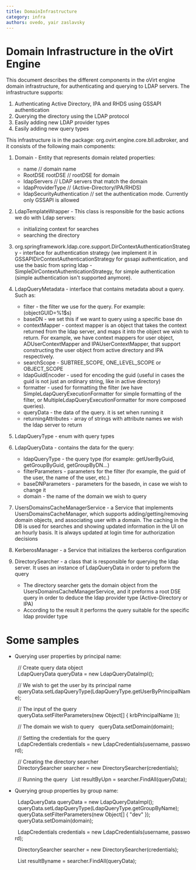```yaml
---
title: DomainInfrastructure
category: infra
authors: ovedo, yair zaslavsky
---
```


# Domain Infrastructure in the oVirt Engine

This document describes the different components in the oVirt engine domain infrastructure, for authenticating and querying to LDAP servers. The infrastructure supports:

1.  Authenticating Active Directory, IPA and RHDS using GSSAPI authentication
2.  Querying the directory using the LDAP protocol
3.  Easily adding new LDAP provider types
4.  Easily adding new query types

This infrastructure is in the package: org.ovirt.engine.core.bll.adbroker, and it consists of the following main components:

1.  Domain - Entity that represents domain related properties:
    -   name // domain name
    -   RootDSE rootDSE // rootDSE for domain
    -   ldapServers // LDAP servers that match the domain
    -   ldapProviderType // (Active-Directory/IPA/RHDS)
    -   ldapSecurityAuthentication // set the authentication mode. Currently only GSSAPI is allowed

2.  LdapTemplateWrapper - This class is responsible for the basic actions we do with Ldap servers:
    -   initializing context for searches
    -   searching the directory

3.  org.springframework.ldap.core.support.DirContextAuthenticationStrategy - interface for authentication strategy (we implement it in GSSAPIDirContextAuthenticationStrategy for gssapi authentication, and use the basic from spring ldap - SimpleDirContextAuthenticationStrategy, for simple authentication (simple authentication isn't supported anymore).
4.  LdapQueryMetadata - interface that contains metadata about a query. Such as:
    -   filter - the filter we use for the query. For example: (objectGUID=%1$s)
    -   baseDN - we set this if we want to query using a specific base dn
    -   contextMapper - context mapper is an object that takes the context returned from the ldap server, and maps it into the object we wish to return. For example, we have context mappers for user object, ADUserContextMapper and IPAUserContextMapper, that support constructing the user object from active directory and IPA respectively.
    -   searchScope - SUBTREE_SCOPE, ONE_LEVEL_SCOPE or OBJECT_SCOPE
    -   ldapGuidEncoder - used for encoding the guid (useful in cases the guid is not just an ordinary string, like in active directory)
    -   formatter - used for formatting the filter (we have SimpleLdapQueryExecutionFormatter for simple formatting of the filter, or MultipleLdapQueryExecutionFormatter for more composed queries).
    -   queryData - the data of the query. it is set when running it
    -   returningAttributes - array of strings with attribute names we wish the ldap server to return

5.  LdapQueryType - enum with query types
6.  LdapQueryData - contains the data for the query:
    -   ldapQueryType - the query type (for example: getUserByGuid, getGroupByGuid, getGroupByDN...)
    -   filterParameters - parameters for the filter (for example, the guid of the user, the name of the user, etc.)
    -   baseDNParameters - parameters for the basedn, in case we wish to change it
    -   domain - the name of the domain we wish to query

7.  UsersDomainsCacheManagerService - a Service that implements UsersDomainsCacheManager, which supports adding/getting/removing domain objects, and associating user with a domain. The caching in the DB is used for searches and showing updated information in the UI on an hourly basis. It is always updated at login time for authorization decisions
8.  KerberosManager - a Service that initializes the kerberos configuration
9.  DirectorySearcher - a class that is responsible for querying the ldap server. It uses an instance of LdapQueryData in order to preform the query
    -   The directory searcher gets the domain object from the UsersDomainsCacheManagerService, and it preforms a root DSE query in order to deduce the ldap provider type (Active-Directory or IPA)
    -   According to the result it performs the query suitable for the specific ldap provider type

# Some samples

*   Querying user properties by principal name:

        // Create query data object
        LdapQueryData queryData = new LdapQueryDataImpl();

        // We wish to get the user by its principal name
        queryData.setLdapQueryType(LdapQueryType.getUserByPrincipalName);

        // The input of the query
        queryData.setFilterParameters(new Object[] { krbPrincipalName });

        // The domain we wish to query
        queryData.setDomain(domain);

        // Setting the credentials for the query
        LdapCredentials credentials = new LdapCredentials(username, password);

        // Creating the directory searcher
        DirectorySearcher searcher = new DirectorySearcher(credentials);

        // Running the query
        List<AdUser> resultByUpn = searcher.FindAll(queryData);
       

*   Querying group properties by group name:

        LdapQueryData queryData = new LdapQueryDataImpl();
        queryData.setLdapQueryType(LdapQueryType.getGroupByName);
        queryData.setFilterParameters(new Object[] { "dev" });
        queryData.setDomain(domain);

        LdapCredentials credentials = new LdapCredentials(username, password);

        DirectorySearcher searcher = new DirectorySearcher(credentials);

        List<AdUser> resultByname = searcher.FindAll(queryData);
       
